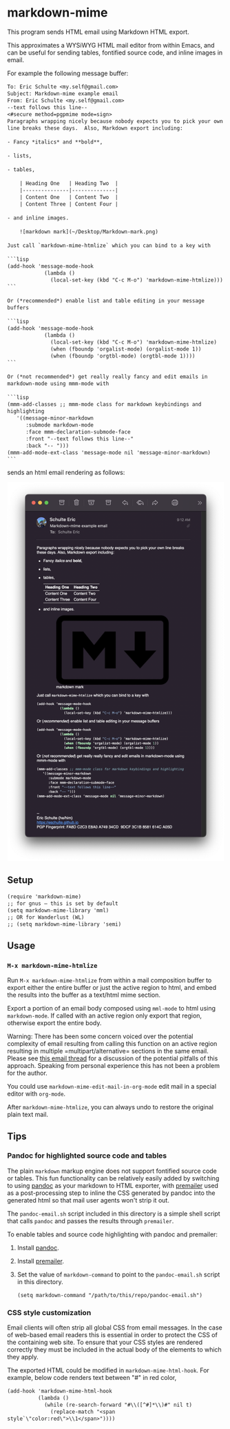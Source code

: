 markdown-mime
=============

This program sends HTML email using Markdown HTML export.

This approximates a WYSiWYG HTML mail editor from within Emacs, and
can be useful for sending tables, fontified source code, and inline
images in email.

For example the following message buffer:


    To: Eric Schulte <my.self@gmail.com>
    Subject: Markdown-mime example email
    From: Eric Schulte <my.self@gmail.com>
    --text follows this line--
    <#secure method=pgpmime mode=sign>
    Paragraphs wrapping nicely because nobody expects you to pick your own
    line breaks these days.  Also, Markdown export including:

    - Fancy *italics* and **bold**,

    - lists,

    - tables,

        | Heading One   | Heading Two  |
        |---------------|--------------|
        | Content One   | Content Two  |
        | Content Three | Content Four |

    - and inline images.

        ![markdown mark](~/Desktop/Markdown-mark.png)

    Just call `markdown-mime-htmlize` which you can bind to a key with

    ```lisp
    (add-hook 'message-mode-hook
                (lambda ()
                  (local-set-key (kbd "C-c M-o") 'markdown-mime-htmlize)))
    ```

    Or (*recommended*) enable list and table editing in your message buffers
    
    ```lisp
    (add-hook 'message-mode-hook
                (lambda ()
                  (local-set-key (kbd "C-c M-o") 'markdown-mime-htmlize)
                  (when (fboundp 'orgalist-mode) (orgalist-mode 1))
                  (when (fboundp 'orgtbl-mode) (orgtbl-mode 1))))
    ```

    Or (*not recommended*) get really really fancy and edit emails in markdown-mode using mmm-mode with

    ```lisp
    (mmm-add-classes ;; mmm-mode class for markdown keybindings and highlighting
       '((message-minor-markdown
          :submode markdown-mode
          :face mmm-declaration-submode-face
          :front "--text follows this line--"
          :back "-- ")))
    (mmm-add-mode-ext-class 'message-mode nil 'message-minor-markdown)
    ```


sends an html email rendering as follows:

![](https://raw.githubusercontent.com/eschulte/markdown-mime/master/screenshot.png)


## Setup

```elisp
(require 'markdown-mime)
;; for gnus – this is set by default
(setq markdown-mime-library 'mml)
;; OR for Wanderlust (WL)
;; (setq markdown-mime-library 'semi)
```


## Usage

### `M-x markdown-mime-htmlize`

Run `M-x markdown-mime-htmlize` from within a mail composition buffer
to export either the entire buffer or just the active region to html,
and embed the results into the buffer as a text/html mime section.

Export a portion of an email body composed using `mml-mode` to html
using `markdown-mode`.  If called with an active region only export
that region, otherwise export the entire body.

Warning: There has been some concern voiced over the potential
complexity of email resulting from calling this function on an active
region resulting in multiple =multipart/alternative= sections in the
same email. Please see [this email thread][] for a discussion of the
potential pitfalls of this approach. Speaking from personal experience
this has not been a problem for the author.

[this email thread]: http://thread.gmane.org/gmane.emacs.orgmode/23617

You could use `markdown-mime-edit-mail-in-org-mode` edit mail in a special editor with `org-mode`.

After `markdown-mime-htmlize`, you can always undo to restore the
original plain text mail.

## Tips

### Pandoc for highlighted source code and tables
The plain `markdown` markup engine does not support fontified source
code or tables.  This fun functionality can be relatively easily added
by switching to using [pandoc][] as your markdown to HTML exporter,
with [premailer][] used as a post-processing step to inline the CSS
generated by pandoc into the generated html so that mail user agents
won't strip it out.

[pandoc]: https://pandoc.org
[premailer]: https://pypi.org/project/premailer/

The `pandoc-email.sh` script included in this directory is a simple
shell script that calls `pandoc` and passes the results through
`premailer`.

To enable tables and source code highlighting with pandoc and
premailer:

1. Install [pandoc][].

2. Install [premailer][].

3. Set the value of `markdown-command` to point to the
   `pandoc-email.sh` script in this directory.

    ```elisp
    (setq markdown-command "/path/to/this/repo/pandoc-email.sh")
    ```


### CSS style customization
Email clients will often strip all global CSS from email messages. In
the case of web-based email readers this is essential in order to
protect the CSS of the containing web site. To ensure that your CSS
styles are rendered correctly they must be included in the actual body
of the elements to which they apply.

The exported HTML could be modified in `markdown-mime-html-hook`. For example, below code renders text between "#" in red color,
```elisp
(add-hook 'markdown-mime-html-hook
          (lambda ()
            (while (re-search-forward "#\\([^#]*\\)#" nil t)
              (replace-match "<span style`\"color:red\">\\1</span>"))))
```
